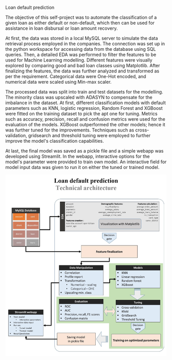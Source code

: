 Loan default prediction

The objective of this self-project was to automate the classification of a given loan as either default or non-default, which then can be used for assistance in loan disbursal or loan amount recovery. 

At first, the data was stored in a local MySQL server to simulate the data retrieval process employed in the companies. The connection was set up in the python workspace for accessing data from the database using SQL queries. Then, a detailed EDA was performed to filter the features to be used for Machine Learning modelling. Different features were visually explored by comparing good and bad loan classes using Matplotlib. After finalizing the features, the data was further analyzed and transformed as per the requirement. Categorical data were One-Hot encoded, and numerical data were scaled using Min-max scaler.

The processed data was split into train and test datasets for the modelling. The minority class was upscaled with ADASYN to compensate for the imbalance in the dataset. At first, different classification models with default parameters such as KNN, logistic regression, Random Forest and XGBoost were fitted on the training dataset to pick the apt one for tuning. Metrics such as accuracy, precision, recall and confusion metrics were used for the evaluation of the models. XGBoost outperformed the other models; hence it was further tuned for the improvements. Techniques such as cross-validation, gridsearch and threshold tuning were employed to further improve the model's classification capabilities.

At last, the final model was saved as a pickle file and a simple webapp was developed using Streamlit. In the webapp, interactive options for the model's parameter were provided to train own model. An interactive field for model input data was given to run it on either the tuned or trained model.

![Alt text](https://github.com/shubhankarm01/Loan-default-prediction/blob/main/Project%20technical%20architecture.jpg?raw=true "Project technical architecture")
